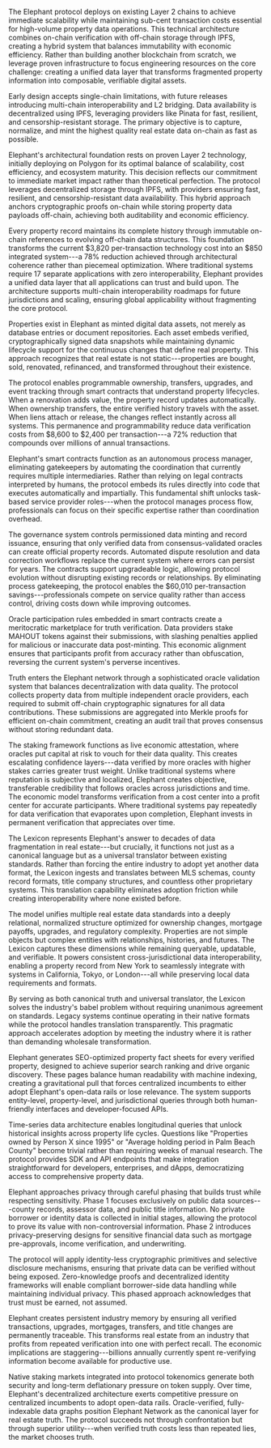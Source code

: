 
The Elephant protocol deploys on existing Layer 2 chains to achieve immediate scalability while maintaining sub-cent
transaction costs essential for high-volume property data operations. This technical architecture combines on-chain
verification with off-chain storage through IPFS, creating a hybrid system that balances immutability with economic
efficiency. Rather than building another blockchain from scratch, we leverage proven infrastructure to focus engineering
resources on the core challenge: creating a unified data layer that transforms fragmented property information into
composable, verifiable digital assets.

Early design accepts single-chain limitations, with future releases introducing multi-chain interoperability and L2
bridging. Data availability is decentralized using IPFS, leveraging providers like Pinata for fast, resilient, and
censorship-resistant storage. The primary objective is to capture, normalize, and mint the highest quality real estate
data on-chain as fast as possible.


Elephant's architectural foundation rests on proven Layer 2 technology, initially deploying on Polygon for its optimal
balance of scalability, cost efficiency, and ecosystem maturity. This decision reflects our commitment to immediate
market impact rather than theoretical perfection. The protocol leverages decentralized storage through IPFS, with
providers ensuring fast, resilient, and censorship-resistant data availability. This hybrid approach anchors
cryptographic proofs on-chain while storing property data payloads off-chain, achieving both auditability and economic
efficiency.

Every property record maintains its complete history through immutable on-chain references to evolving off-chain data
structures. This foundation transforms the current \$3,820 per-transaction technology cost into an \$850 integrated
system---a 78% reduction achieved through architectural coherence rather than piecemeal optimization. Where traditional
systems require 17 separate applications with zero interoperability, Elephant provides a unified data layer that all
applications can trust and build upon. The architecture supports multi-chain interoperability roadmaps for future
jurisdictions and scaling, ensuring global applicability without fragmenting the core protocol.


Properties exist in Elephant as minted digital data assets, not merely as database entries or document repositories.
Each asset embeds verified, cryptographically signed data snapshots while maintaining dynamic lifecycle support for the
continuous changes that define real property. This approach recognizes that real estate is not static---properties are
bought, sold, renovated, refinanced, and transformed throughout their existence.

The protocol enables programmable ownership, transfers, upgrades, and event tracking through smart contracts that
understand property lifecycles. When a renovation adds value, the property record updates automatically. When ownership
transfers, the entire verified history travels with the asset. When liens attach or release, the changes reflect
instantly across all systems. This permanence and programmability reduce data verification costs from \$8,600 to \$2,400
per transaction---a 72% reduction that compounds over millions of annual transactions.


Elephant's smart contracts function as an autonomous process manager, eliminating gatekeepers by automating the
coordination that currently requires multiple intermediaries. Rather than relying on legal contracts interpreted by
humans, the protocol embeds its rules directly into code that executes automatically and impartially. This fundamental
shift unlocks task-based service provider roles---when the protocol manages process flow, professionals can focus on
their specific expertise rather than coordination overhead.

The governance system controls permissioned data minting and record issuance, ensuring that only verified data from
consensus-validated oracles can create official property records. Automated dispute resolution and data correction
workflows replace the current system where errors can persist for years. The contracts support upgradeable logic,
allowing protocol evolution without disrupting existing records or relationships. By eliminating process gatekeeping,
the protocol enables the \$60,010 per-transaction savings---professionals compete on service quality rather than access
control, driving costs down while improving outcomes.

Oracle participation rules embedded in smart contracts create a meritocratic marketplace for truth verification. Data
providers stake MAHOUT tokens against their submissions, with slashing penalties applied for malicious or inaccurate
data post-minting. This economic alignment ensures that participants profit from accuracy rather than obfuscation,
reversing the current system's perverse incentives.


Truth enters the Elephant network through a sophisticated oracle validation system that balances decentralization with
data quality. The protocol collects property data from multiple independent oracle providers, each required to submit
off-chain cryptographic signatures for all data contributions. These submissions are aggregated into Merkle proofs for
efficient on-chain commitment, creating an audit trail that proves consensus without storing redundant data.

The staking framework functions as live economic attestation, where oracles put capital at risk to vouch for their data
quality. This creates escalating confidence layers---data verified by more oracles with higher stakes carries greater
trust weight. Unlike traditional systems where reputation is subjective and localized, Elephant creates objective,
transferable credibility that follows oracles across jurisdictions and time. The economic model transforms verification
from a cost center into a profit center for accurate participants. Where traditional systems pay repeatedly for data
verification that evaporates upon completion, Elephant invests in permanent verification that appreciates over time.


The Lexicon represents Elephant's answer to decades of data fragmentation in real estate---but crucially, it functions
not just as a canonical language but as a universal translator between existing standards. Rather than forcing the
entire industry to adopt yet another data format, the Lexicon ingests and translates between MLS schemas, county record
formats, title company structures, and countless other proprietary systems. This translation capability eliminates
adoption friction while creating interoperability where none existed before.

The model unifies multiple real estate data standards into a deeply relational, normalized structure optimized for
ownership changes, mortgage payoffs, upgrades, and regulatory complexity. Properties are not simple objects but complex
entities with relationships, histories, and futures. The Lexicon captures these dimensions while remaining queryable,
updatable, and verifiable. It powers consistent cross-jurisdictional data interoperability, enabling a property record
from New York to seamlessly integrate with systems in California, Tokyo, or London---all while preserving local data
requirements and formats.

By serving as both canonical truth and universal translator, the Lexicon solves the industry's babel problem without
requiring unanimous agreement on standards. Legacy systems continue operating in their native formats while the protocol
handles translation transparently. This pragmatic approach accelerates adoption by meeting the industry where it is
rather than demanding wholesale transformation.


Elephant generates SEO-optimized property fact sheets for every verified property, designed to achieve superior search
ranking and drive organic discovery. These pages balance human readability with machine indexing, creating a
gravitational pull that forces centralized incumbents to either adopt Elephant's open-data rails or lose relevance. The
system supports entity-level, property-level, and jurisdictional queries through both human-friendly interfaces and
developer-focused APIs.

Time-series data architecture enables longitudinal queries that unlock historical insights across property life cycles.
Questions like \"Properties owned by Person X since 1995\" or \"Average holding period in Palm Beach County\" become
trivial rather than requiring weeks of manual research. The protocol provides SDK and API endpoints that make
integration straightforward for developers, enterprises, and dApps, democratizing access to comprehensive property data.


Elephant approaches privacy through careful phasing that builds trust while respecting sensitivity. Phase 1 focuses
exclusively on public data sources---county records, assessor data, and public title information. No private borrower or
identity data is collected in initial stages, allowing the protocol to prove its value with non-controversial
information. Phase 2 introduces privacy-preserving designs for sensitive financial data such as mortgage pre-approvals,
income verification, and underwriting.

The protocol will apply identity-less cryptographic primitives and selective disclosure mechanisms, ensuring that
private data can be verified without being exposed. Zero-knowledge proofs and decentralized identity frameworks will
enable compliant borrower-side data handling while maintaining individual privacy. This phased approach acknowledges
that trust must be earned, not assumed.


Elephant creates persistent industry memory by ensuring all verified transactions, upgrades, mortgages, transfers, and
title changes are permanently traceable. This transforms real estate from an industry that profits from repeated
verification into one with perfect recall. The economic implications are staggering---billions annually currently spent
re-verifying information become available for productive use.

Native staking markets integrated into protocol tokenomics generate both security and long-term deflationary pressure on
token supply. Over time, Elephant's decentralized architecture exerts competitive pressure on centralized incumbents to
adopt open-data rails. Oracle-verified, fully-indexable data graphs position Elephant Network as the canonical layer for
real estate truth. The protocol succeeds not through confrontation but through superior utility---when verified truth
costs less than repeated lies, the market chooses truth.

